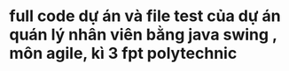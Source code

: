 # full code dự án và file test của dự án quán lý nhân viên bằng java swing , môn agile, kì 3 fpt polytechnic
